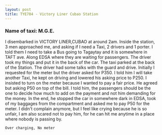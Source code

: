 ```yaml
---
layout: post
title: TYE784 - Victory Liner Cubao Station
---
```


### Name of taxi: M.G.E.

I disembarked in VICTORY LINER,CUBAO at around 2am. Inside the station, 3 men approached me, and asking if I need a Taxi, 2 drivers and 1 porter. I told them I need to take a Bus going to Tagaytay and it is somewhere in TAFT ave. Along EDSA where they are waiting for passengers. The driver took my things and put it in the back of the car. The taxi parked at the back of the Station. The driver had some talks with the guard and drive. Initially I requested for the meter but the driver asked for P350. I told him I will take another Taxi, he kept on driving and lowered his asking price to P250. I insisted to turn on the meter because I wanted to pay a fair price. He agreed but asking P50 on top of the bill. I told him, the passengers should be the one to decide how much to add on the payment and not him demanding for the money. In the end, he stopped the car in somewhere dark in EDSA, took of my baggages from the compartment and asked me to pay P50 for the meter. I didn't complain anymore, but I feel like crying because he is so unfair, I am also scared not to pay him, for he can hit me anytime in a place where nobody is passing by. 

```Over charging, No meter```
